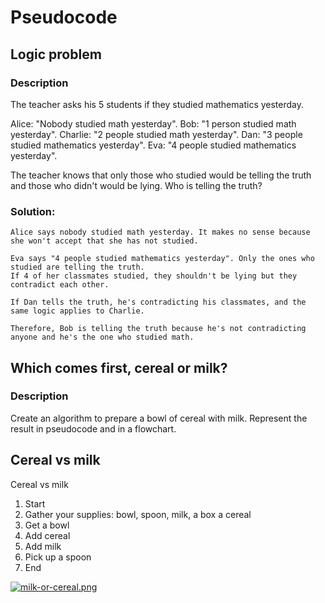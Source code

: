 # Pseudocode 

## Logic problem

### Description 

The teacher asks his 5 students if they studied mathematics yesterday.

Alice: "Nobody studied math yesterday".
Bob: "1 person studied math yesterday".
Charlie: "2 people studied math yesterday".
Dan: "3 people studied mathematics yesterday".
Eva: "4 people studied mathematics yesterday".

The teacher knows that only those who studied would be telling the truth and those who didn't would be lying. Who is telling the truth?

### Solution:

```
Alice says nobody studied math yesterday. It makes no sense because she won't accept that she has not studied.

Eva says "4 people studied mathematics yesterday". Only the ones who studied are telling the truth. 
If 4 of her classmates studied, they shouldn't be lying but they contradict each other. 

If Dan tells the truth, he's contradicting his classmates, and the same logic applies to Charlie.

Therefore, Bob is telling the truth because he's not contradicting anyone and he's the one who studied math.
```

## Which comes first, cereal or milk?

### Description
Create an algorithm to prepare a bowl of cereal with milk. Represent the result in pseudocode and in a flowchart.

## Cereal vs milk

Cereal vs milk

1. Start 
2. Gather  your supplies: bowl, spoon, milk, a box a cereal
3. Get a bowl
4. Add cereal
5. Add milk
6. Pick up a spoon
7. End

[![milk-or-cereal.png](https://i.postimg.cc/J7vk6zT3/milk-or-cereal.png)](https://postimg.cc/23dy3rN3)

